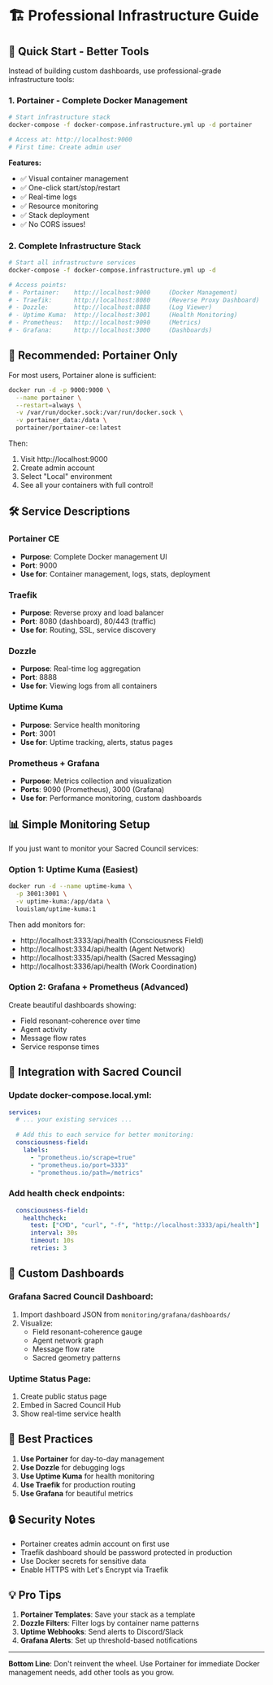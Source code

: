 # 🏗️ Professional Infrastructure Guide

## 🚀 Quick Start - Better Tools

Instead of building custom dashboards, use professional-grade infrastructure tools:

### 1. **Portainer** - Complete Docker Management
```bash
# Start infrastructure stack
docker-compose -f docker-compose.infrastructure.yml up -d portainer

# Access at: http://localhost:9000
# First time: Create admin user
```

**Features:**
- ✅ Visual container management
- ✅ One-click start/stop/restart
- ✅ Real-time logs
- ✅ Resource monitoring
- ✅ Stack deployment
- ✅ No CORS issues!

### 2. **Complete Infrastructure Stack**
```bash
# Start all infrastructure services
docker-compose -f docker-compose.infrastructure.yml up -d

# Access points:
# - Portainer:    http://localhost:9000     (Docker Management)
# - Traefik:      http://localhost:8080     (Reverse Proxy Dashboard)  
# - Dozzle:       http://localhost:8888     (Log Viewer)
# - Uptime Kuma:  http://localhost:3001     (Health Monitoring)
# - Prometheus:   http://localhost:9090     (Metrics)
# - Grafana:      http://localhost:3000     (Dashboards)
```

## 🎯 Recommended: Portainer Only

For most users, Portainer alone is sufficient:

```bash
docker run -d -p 9000:9000 \
  --name portainer \
  --restart=always \
  -v /var/run/docker.sock:/var/run/docker.sock \
  -v portainer_data:/data \
  portainer/portainer-ce:latest
```

Then:
1. Visit http://localhost:9000
2. Create admin account
3. Select "Local" environment
4. See all your containers with full control!

## 🛠️ Service Descriptions

### **Portainer CE**
- **Purpose**: Complete Docker management UI
- **Port**: 9000
- **Use for**: Container management, logs, stats, deployment

### **Traefik**
- **Purpose**: Reverse proxy and load balancer
- **Port**: 8080 (dashboard), 80/443 (traffic)
- **Use for**: Routing, SSL, service discovery

### **Dozzle**
- **Purpose**: Real-time log aggregation
- **Port**: 8888
- **Use for**: Viewing logs from all containers

### **Uptime Kuma**
- **Purpose**: Service health monitoring
- **Port**: 3001
- **Use for**: Uptime tracking, alerts, status pages

### **Prometheus + Grafana**
- **Purpose**: Metrics collection and visualization
- **Ports**: 9090 (Prometheus), 3000 (Grafana)
- **Use for**: Performance monitoring, custom dashboards

## 📊 Simple Monitoring Setup

If you just want to monitor your Sacred Council services:

### Option 1: Uptime Kuma (Easiest)
```bash
docker run -d --name uptime-kuma \
  -p 3001:3001 \
  -v uptime-kuma:/app/data \
  louislam/uptime-kuma:1
```

Then add monitors for:
- http://localhost:3333/api/health (Consciousness Field)
- http://localhost:3334/api/health (Agent Network)
- http://localhost:3335/api/health (Sacred Messaging)
- http://localhost:3336/api/health (Work Coordination)

### Option 2: Grafana + Prometheus (Advanced)
Create beautiful dashboards showing:
- Field resonant-coherence over time
- Agent activity
- Message flow rates
- Service response times

## 🔧 Integration with Sacred Council

### Update docker-compose.local.yml:
```yaml
services:
  # ... your existing services ...
  
  # Add this to each service for better monitoring:
  consciousness-field:
    labels:
      - "prometheus.io/scrape=true"
      - "prometheus.io/port=3333"
      - "prometheus.io/path=/metrics"
```

### Add health check endpoints:
```yaml
  consciousness-field:
    healthcheck:
      test: ["CMD", "curl", "-f", "http://localhost:3333/api/health"]
      interval: 30s
      timeout: 10s
      retries: 3
```

## 🎨 Custom Dashboards

### Grafana Sacred Council Dashboard:
1. Import dashboard JSON from `monitoring/grafana/dashboards/`
2. Visualize:
   - Field resonant-coherence gauge
   - Agent network graph
   - Message flow rate
   - Sacred geometry patterns

### Uptime Status Page:
1. Create public status page
2. Embed in Sacred Council Hub
3. Show real-time service health

## 🚦 Best Practices

1. **Use Portainer** for day-to-day management
2. **Use Dozzle** for debugging logs
3. **Use Uptime Kuma** for health monitoring
4. **Use Traefik** for production routing
5. **Use Grafana** for beautiful metrics

## 🔒 Security Notes

- Portainer creates admin account on first use
- Traefik dashboard should be password protected in production
- Use Docker secrets for sensitive data
- Enable HTTPS with Let's Encrypt via Traefik

## 💡 Pro Tips

1. **Portainer Templates**: Save your stack as a template
2. **Dozzle Filters**: Filter logs by container name patterns
3. **Uptime Webhooks**: Send alerts to Discord/Slack
4. **Grafana Alerts**: Set up threshold-based notifications

---

**Bottom Line**: Don't reinvent the wheel. Use Portainer for immediate Docker management needs, add other tools as you grow.